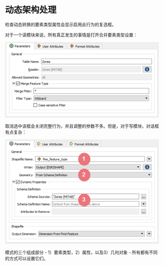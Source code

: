 # 动态架构处理

检查动态转换的要素类型属性会显示启用此行为的复选框。

对于一个读模块来说，所有真正发生的事情是打开合并要素类型设置：

![](../../.gitbook/assets/img3.041.dynamicreaderftdialog.png)

取消选中该框会关闭完整行为，并且调整的参数不多。但是，对于写模块，对话框有点复杂：

![](../../.gitbook/assets/img3.042.dynamicwriterftdialog.png)

模式的三个组成部分 - 1）要素类型，2）属性，以及3）几何对象 - 所有都有不同的方式可以设置它们。


